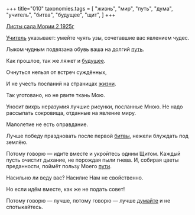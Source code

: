 +++
title="010"
taxonomies.tags = [
 "жизнь",
 "мир",
 "путь",
 "дума",
 "учитель",
 "битва",
 "будущее",
 "щит",
]
+++

[Листы сада Мории 2 1925г](/agni/1925)

[Учитель](/tags/учитель) указывает: умейте чуять узы, сочетавшие вас явлением чудес.   

Лыком чудным подвязана обувь ваша на долгий [путь](/tags/путь).   

Как прошлое, так же ляжет и [будущее](/tags/будущее).   

Очнуться нельзя от встреч суждённых,   

И не учесть посланий на страницах [жизни](/tags/жизнь).   

Так уготовано, но не рвите ткань Мою.   

Уносит вихрь неразумия лучшие рисунки, посланные Мною. Не надо рассыпать сокровища, отданные на явление миру.   

Малолетие не есть оправдание.   

Лучше победу праздновать после первой [битвы](/tags/битва), нежели блуждать под землёю.   

Потому говорю — идите вместе и укройтесь одним Щитом. Каждый пусть очистит дыхание, не порождая пыли гнева. И, собирая цветы преданности, поймёт пользу Моего [пути](/tags/путь).   

Насильно ли веду вас? Насилие Нам не свойственно.   

Но если идём вместе, как же не подать совет!   

Потому говорю — лучше, потому говорю — лучше [думайте](/tags/дума) и не спотыкайтесь.   

